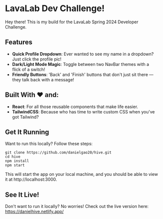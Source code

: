 # LavaLab Dev Challenge!

Hey there! This is my build for the LavaLab Spring 2024 Developer Challenge.

## Features

- **Quick Profile Dropdown**: Ever wanted to see my name in a dropdown? Just click the profile pic!
- **Dark/Light Mode Magic**: Toggle between two NavBar themes with a flick of a switch!
- **Friendly Buttons**: 'Back' and 'Finish' buttons that don't just sit there — they talk back with a message!

## Built With ❤️ and:

- **React**: For all those reusable components that make life easier.
- **TailwindCSS**: Because who has time to write custom CSS when you've got Tailwind?

## Get It Running

Want to run this locally? Follow these steps:

```
git clone https://github.com/danielgao20/hive.git
cd hive
npm install
npm start
```
This will start the app on your local machine, and you should be able to view it at http://localhost:3000.

## See It Live!

Don't want to run it locally? No worries! Check out the live version here: https://danielhive.netlify.app/
